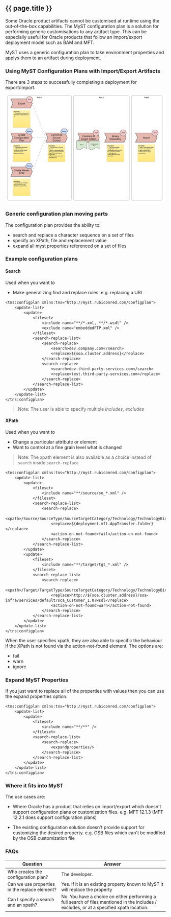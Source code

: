 ## {{ page.title }}

Some Oracle product artifacts cannot be customised at runtime using the out-of-the-box capabilities. The MyST configuration plan is a solution for performing generic customisations to any artifact type. This can be especially useful for Oracle products that follow an import/export deployment model such as BAM and MFT.

MyST uses a generic configuration plan to take environment properties and applys them to an artifact during deployment.

### Using MyST Configuration Plans with Import/Export Artifacts

There are 3 steps to successfully completing a deployment for export/import.

![](/assets/export-import-steps.png)

### Generic configuration plan moving parts

The configuration plan provides the ability to:

* search and replace a character sequence on a set of files
* specify an XPath, file and replacement value
* expand all myst properties referenced on a set of files

### Example configuration plans

#### Search

Used when you want to
* Make generalizing find and replace rules. e.g. replacing a URL

```
<tns:configplan xmlns:tns="http://myst.rubiconred.com/configplan">    
	<update-list>    
		<update>    
			<fileset>    
				<include name="**/*.xml, **/*.wsdl" />  
				<exclude name="embeddedFTP.xml" />  
			</fileset>   
			<search-replace-list>  
				<search-replace>  
					<search>dev.company.com</search>  
					<replace>${soa.cluster.address}</replace>   
				</search-replace>  
				<search-replace>  
					<search>dev.third-party-services.com</search>  
					<replace>test.third-party-services.com</replace>   
				</search-replace>    
			</search-replace-list>  
		</update>    
	</update-list>    
</tns:configplan>  
```
> Note: The user is able to specify multiple _includes_, _excludes_

#### XPath

Used when you want to

* Change a particular attribute or element
* Want to control at a fine grain level what is changed

> Note: The xpath element is also available as a choice instead of `search` inside `search-replace`

```
<tns:configplan xmlns:tns="http://myst.rubiconred.com/configplan">    
	<update-list>    
		<update>    
			<fileset>    
				<include name="**/source/so_*.xml" />  
			</fileset>   
			<search-replace-list>  
				<search-replace>  
					<xpath>/Source/SourceType/SourceTargetCategory/Technology/TechnologyBinding/FTP/@folder</xpath>    
					<replace>${deployment.mft.AppTransfer.folder}</replace>   
					<action-on-not-found>fail</action-on-not-found>  
				</search-replace>    
			</search-replace-list>  
		</update>  
		<update>    
			<fileset>    
				<include name="**/target/tgt_*.xml" />  
			</fileset>   
			<search-replace-list>  
				<search-replace>  
					<xpath>/Target/TargetType/SourceTargetCategory/Technology/TechnologyBinding/WS/@url</xpath>    
					<replace>http://${soa.cluster.address}/soa-infra/services/default/sca_Customer_1.0?wsdl</replace>   
					<action-on-not-found>warn</action-not-found>  
				</search-replace>    
			</search-replace-list>  
		</update>  
	</update-list>    
</tns:configplan>  
```
When the user specifies xpath, they are also able to specific the behaviour if the XPath is not found via the action-not-found element. The options are:

* fail
* warn
* ignore

### Expand MyST Properties

If you just want to replace all of the properties with values then you can use the expand properties option.

```
<tns:configplan xmlns:tns="http://myst.rubiconred.com/configplan">      
	<update-list>      
		<update>      
			<fileset>      
				<include name="**/**" />  
			</fileset>     
			<search-replace-list>    
				<search-replace>    
					<expandproperties/>    
				</search-replace>      
			</search-replace-list>    
		</update>      
	</update-list>      
</tns:configplan>   
```

### Where it fits into MyST

The use cases are:

* Where Oracle has a product that relies on import/export which doesn't support configuration plans or customization files. e.g. MFT 12.1.3 (MFT 12.2.1 does support configuration plans)

* The existing configuration solution doesn't provide support for customizing the desired property. e.g. OSB files which can't be modified by the OSB customization file

### FAQs

 
| Question | Answer |
| -------- | ------ | 
| Who creates the configuration plan? | The developer. |
| Can we use properties in the replace element? | Yes. If it is an existing property known to MyST it will replace the property |
| Can I specify a search and an xpath? | No. You have a choice on either performing a full search of files mentioned in the includes / excludes, or at a specified xpath location. |
